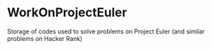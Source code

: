 # WorkOnProjectEuler
Storage of codes used to solve problems on Project Euler (and similar problems on Hacker Rank)

